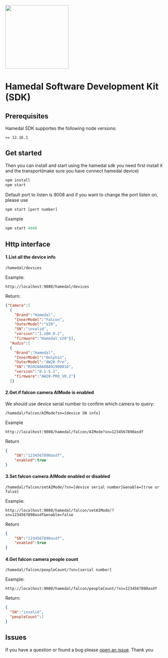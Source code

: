 <p>
  <a href="https://www.npmjs.com/package/@hamedal-falcon"></a>
</p>


<img class="hamedal-logo" width="200px" height="auto" src="https://cdn.shopify.com/s/files/1/0119/8424/0736/files/HAMEDAL_284bd7f1-ddb6-4bb0-b84d-b1ada2af7625_251x.png?v=1568187958" />

# Hamedal Software Development Kit (SDK)

## Prerequisites

Hamedal SDK supportes the following node versions:

    >= 12.16.1

## Get started
Then you can install and start using the hamedal sdk you need first install it and the transport(make sure you have connect hamedal device)
```javascript
npm install 
npm start
```
Default port to listen is 9008 and if you want to change the port listen on, please use
```javascript
npm start [port number]
```
Example
```javascript
npm start 4040
```
## Http interface

#### 1.List all the device info
```http request
/hamedal/devices
```
Example:
```http request
http://localhost:9008/hamedal/devices
```
Return:
```json
{"Camera":[
  {
    "Brand":"Hamedal",
    "InnerModel":"Falcon",
    "OuterModel":"V20",
    "SN":"invalid",
    "version":"1.100.0.2",
    "firmware":"Hamedal_V20"}],
  "Audio":[
  {
    "Brand":"Hamedal",
    "InnerModel":"Dolphin",
    "OuterModel":"AW20 Pro",
    "SN":"MJ02A8A88A91900016",
    "version":"0.1.5.2",
    "firmware":"AW20-PRO_V0.2"}
  ]}
```

#### 2.Get if falcon camera AIMode is enabled
We should use device serial number to confirm which camera to query:
```http request
/hamedal/falcon/AIMode?sn=[device SN info]
```
Example
```http request
http://localhost:9008/hamedal/falcon/AIMode?sn=1234567890asdf
```
Return
```json
{
    "SN":"1234567890asdf",
    "enabled":true
}
```

#### 3.Set falcon camera AIMode enabled or disabled
```http request
/hamedal/falcon/setAIMode/?sn=[device serial number]&enable=[true or false]
```
Example:
```http request
http://localhost:9008/hamedal/falcon/setAIMode/?sn=1234567890asdf&enable=false
```
Return
```json
{
    "SN":"1234567890asdf",
    "enabled":true
}
```

#### 4.Get falcon camera people count 
```http request
/hamedal/falcon/peopleCount/?sn=[serial number]
```
Example:
```http request
http://localhost:9008/hamedal/falcon/peopleCount/?sn=1234567890asdf
```
Return:
```json
{
  "SN":"invalid",
  "peopleCount":1
}
```

## Issues
If you have a question or found a bug please [open an issue](https://github.com/hamedal-sdk/issues). Thank you